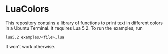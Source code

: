 # LuaColors
This repository contains a library of functions to print text in different colors in a Ubuntu Terminal. It requires Lua 5.2.
To run the examples, run
````
lua5.2 examples/<file>.lua
````
It won't work otherwise.
